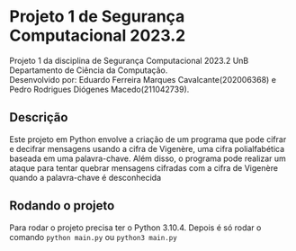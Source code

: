 # Projeto 1 de Segurança Computacional 2023.2

Projeto 1 da disciplina de Segurança Computacional 2023.2 UnB \
Departamento de Ciência da Computação. \
Desenvolvido por: Eduardo Ferreira Marques Cavalcante(202006368) e Pedro Rodrigues Diógenes Macedo(211042739).

## Descrição

Este projeto em Python envolve a criação de um programa que pode cifrar e decifrar mensagens usando a cifra de Vigenère, uma cifra polialfabética baseada em uma palavra-chave. Além disso, o programa pode realizar um ataque para tentar quebrar mensagens cifradas com a cifra de Vigenère quando a palavra-chave é desconhecida

## Rodando o projeto

Para rodar o projeto precisa ter o Python 3.10.4. Depois é só rodar o comando `python main.py` ou `python3 main.py`
